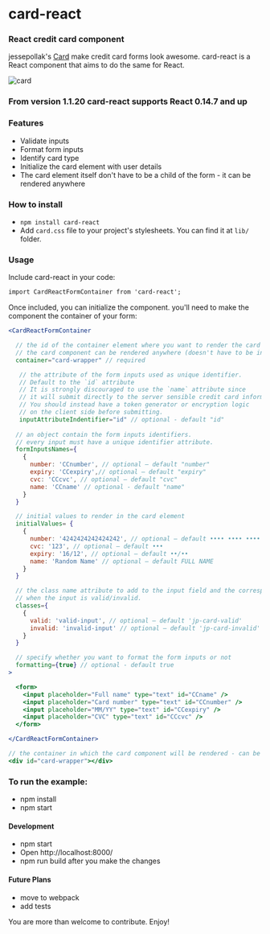 # card-react

### React credit card component

jessepollak's [Card](http://github.com/jessepollak/card) make credit card forms look awesome.
card-react is a React component that aims to do the same for React.

![card](http://i.imgur.com/qG3TenO.gif)

### From version 1.1.20 card-react supports React 0.14.7 and up

### Features

  - Validate inputs
  - Format form inputs
  - Identify card type
  - Initialize the card element with user details
  - The card element itself don't have to be a child of the form - it can be rendered anywhere

### How to install

 - `npm install card-react`
 - Add `card.css` file to your project's stylesheets. You can find it at `lib/` folder.

### Usage

Include card-react in your code:

```html
import CardReactFormContainer from 'card-react';
```

Once included, you can initialize the component. you'll need to make the component the container of your form:

```jsx
<CardReactFormContainer

  // the id of the container element where you want to render the card element.
  // the card component can be rendered anywhere (doesn't have to be in ReactCardFormContainer).
  container="card-wrapper" // required

   // the attribute of the form inputs used as unique identifier.
   // Default to the `id` attribute
   // It is strongly discouraged to use the `name` attribute since
   // it will submit directly to the server sensible credit card informations.
   // You should instead have a token generator or encryption logic
   // on the client side before submitting.
   inputAttributeIndentifier="id" // optional - default "id"
 
  // an object contain the form inputs identifiers.
  // every input must have a unique identifier attribute.
  formInputsNames={
    {
      number: 'CCnumber', // optional — default "number"
      expiry: 'CCexpiry',// optional — default "expiry"
      cvc: 'CCcvc', // optional — default "cvc"
      name: 'CCname' // optional - default "name"
    }
  }

  // initial values to render in the card element
  initialValues= {
    {
      number: '4242424242424242', // optional — default •••• •••• •••• ••••
      cvc: '123', // optional — default •••
      expiry: '16/12', // optional — default ••/••
      name: 'Random Name' // optional — default FULL NAME
    }
  }

  // the class name attribute to add to the input field and the corresponding part of the card element,
  // when the input is valid/invalid.
  classes={
    {
      valid: 'valid-input', // optional — default 'jp-card-valid'
      invalid: 'invalid-input' // optional — default 'jp-card-invalid'
    }
  }

  // specify whether you want to format the form inputs or not
  formatting={true} // optional - default true
>

  <form>
    <input placeholder="Full name" type="text" id="CCname" />
    <input placeholder="Card number" type="text" id="CCnumber" />
    <input placeholder="MM/YY" type="text" id="CCexpiry" />
    <input placeholder="CVC" type="text" id="CCcvc" />
  </form>

</CardReactFormContainer>

// the container in which the card component will be rendered - can be anywhere in the DOM
<div id="card-wrapper"></div>

```

### To run the example:

  - npm install
  - npm start

#### Development

  - npm start
  - Open http://localhost:8000/
  - npm run build after you make the changes

#### Future Plans

  - move to webpack
  - add tests

You are more than welcome to contribute. Enjoy!

